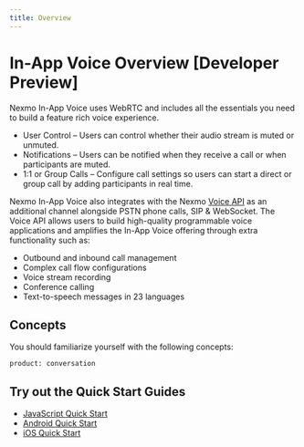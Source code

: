 ```yaml
---
title: Overview
---
```


# In-App Voice Overview [Developer Preview]

Nexmo In-App Voice uses WebRTC and includes all the essentials you need to build a feature rich voice experience. 

- User Control – Users can control whether their audio stream is muted or unmuted.
- Notifications  – Users can be notified when they receive a call or when participants are muted.
- 1:1 or Group Calls – Configure call settings so users can start a direct or group call by adding participants in real time.

Nexmo In-App Voice also integrates with the Nexmo [Voice API](/voice/voice-api/overview) as an additional channel alongside PSTN phone calls, SIP & WebSocket. The Voice API allows users to build high-quality programmable voice applications and amplifies the In-App Voice offering through extra functionality such as:

- Outbound and inbound call management
- Complex call flow configurations 
- Voice stream recording
- Conference calling 
- Text-to-speech messages in 23 languages 

## Concepts

You should familiarize yourself with the following concepts:

```concept_list
product: conversation
```

## Try out the Quick Start Guides

* [JavaScript Quick Start](/stitch/in-app-voice/guides/enable-audio/javascript)
* [Android Quick Start](/stitch/in-app-voice/guides/enable-audio/android)
* [iOS Quick Start](/stitch/in-app-voice/guides/enable-audio/ios)